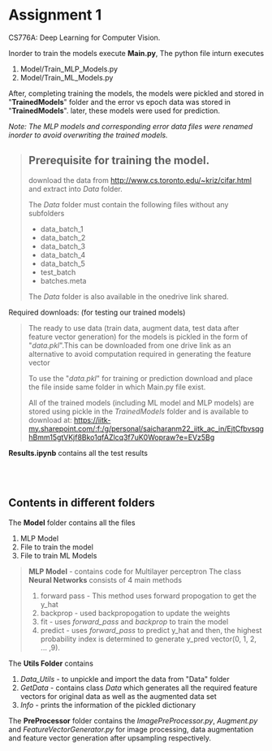 # Assignment 1

CS776A: Deep Learning for Computer Vision.

Inorder to train the models execute **Main.py**, The python file inturn executes
1. Model/Train_MLP_Models.py
2. Model/Train_ML_Models.py

After, completing training the models, the models were pickled and stored in "**TrainedModels**" folder and the error vs epoch data was stored in "**TrainedModels**". later, these models were used for prediction.

*Note: The MLP models and corresponding error data files were renamed inorder to avoid overwriting the trained models.*

> ## Prerequisite for training the model.
>
>download the data from http://www.cs.toronto.edu/~kriz/cifar.html and extract into *Data* folder.
>
>The *Data* folder must contain the following files without any subfolders
>
>- data_batch_1
>- data_batch_2
>- data_batch_3
>- data_batch_4
>- data_batch_5
>- test_batch
>- batches.meta
>
>The *Data* folder is also available in the onedrive link shared.

Required downloads: (for testing our trained models)
> 
>The ready to use data (train data, augment data, test data after feature vector generation) for the models is pickled in the form of "*data.pkl*".This can be downloaded from one drive link as an alternative to avoid computation required in generating the feature vector
>
>To use the "*data.pkl*" for training or prediction download and place the file inside same folder in which Main.py file exist. 
>
>All of the trained models (including ML model and MLP models) are stored using pickle in the *TrainedModels* folder and is available to download at: https://iitk-my.sharepoint.com/:f:/g/personal/saicharanm22_iitk_ac_in/EjtCfbvsqghBmm15gtVKjf8Bko1qfAZlcq3f7uK0Wopraw?e=EVz5Bg
>


**Results.ipynb** contains all the test results
 

<br>

<br>

## Contents in different folders

The **Model** folder contains all the files
1. MLP Model
2. File to train the model
3. File to train ML Models


> **MLP Model** - contains code for Multilayer perceptron
The class **Neural Networks** consists of 4 main methods
>
> 1. forward pass
       - This method uses forward propogation to get the y_hat
> 2. backprop
        - used backpropogation to update the weights
> 3. fit
        - uses *forward_pass* and *backprop* to train the model
> 4. predict
        - uses *forward_pass* to  predict y_hat and then, the highest probability index is determined to generate y_pred vector(0, 1, 2, ... ,9).

The **Utils Folder** contains

1. *Data_Utils* - to unpickle and import the data from "Data" folder
2. *GetData* - contains class *Data* which generates all the required feature vectors for original data as well as the augmented data set 
3. *Info* - prints the information of the pickled dictionary

The **PreProcessor** folder contains the *ImagePreProcessor.py*, *Augment.py* and *FeatureVectorGenerator.py* for image processing, data augmentation and feature vector generation after upsampling respectively.


